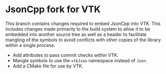 # JsonCpp fork for VTK

This branch contains changes required to embed JsonCpp into VTK. This includes
changes made primarily to the build system to allow it to be embedded into
another source tree as well as a header to facilitate mangling of the symbols
to avoid conflicts with other copies of the library within a single process.

  * Add attributes to pass commit checks within VTK.
  * Mangle symbols to use the `vtkJson` namespace instead of `Json`.
  * Add a CMake file for use by VTK.
